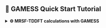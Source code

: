 ## 🚀 GAMESS Quick Start Tutorial

<details>
<summary><strong>⚙️ MRSF-TDDFT calculations with GAMESS</strong></summary>


Again, for purely demonstrational purposes we will demonstrate the workflow based on ethylene example. We will perform geometry optimization at MRSF-TDDFT level of ethylene in the ground (N) and excited (V) state and locate selected conical intersetion geometries.

### 📦 Prerequisites

Before you begin, make sure you have:

- Access to a Unix/Linux shell
- Basic knowledge of terminal commands
- GAMESS(US) package installed. It may be downloaded and compiled
  after registration - check out the official [download page ](https://www.msg.chem.iastate.edu/gamess/License_Agreement.html).
- At WCSS you may copy a precompiled package from my directory. Using the same directory structure you won't have to edit the scripts.
- [Understanding of MRSF-TDDFT Theory](https://mqcp.readthedocs.io/en/latest/mrsf.html)
```bash
mkdir -p ~/appl/gamess
cp -r ~rgora/appl/gamess/2024-07-15_r2 ~/appl/gamess
cp ~rgora/bin/Gamess ~/bin
cp ~rgora/bin/xyz2gms.py ~/bin
```
- MOLDEN package installed

### 🧪 1. Create a Working Directory

```bash
mkdir -p ethylene/s0 && cd ethylene/s0
```

### 📄 2. Create an Input File

We can simply copy the XYZ files from BAGEL calculations.
GAMESS syntax is also oldfashioned (it was written mostly using FORTRAN 77 standard). You may use the [xyz2gms.py](./assets/scripts/xyz2gms.py) script to prepare a template of an input file. Executed without parameters returns syntax:

```bash
xyz2gms.py
```
```
This script prepares a set of
input files for each xyz structure provided as an
input. An input template is required. If none is found a standard
one is prepared.

If -g (--grep) option is used the data files should be the log files from which
the energies are extracted.

Usage: xyz2gzm.py [options] *.xyz or *.log file(s)

Options:
  -h, --help       show this help
  -g, --grep       extract energies from logs
  -e, --eds        prepare files for EDS analysis
  -m, --mrsf       prepare files for MRSF calculations

```
The script expects a separate template file but it will punch one if it's not in the current directory.
```bash
xyz2gms.py -m ethylene.xyz
```
```
There's no mrsf template. I'm punching one - please check
```
We need to edit the `mrsf.tmpl` file:
```
 $contrl scftyp=rohf runtyp=conical dfttyp=bhhlyp icharg=0
         tddft=mrsf maxit=400 mult=3 nprint=7 units=angs
         icut=20 itol=30 qmttol=1.0e-05 ispher=1 $end
 $conicl ixroot(1)=1,2 $end
 $tddft nstate=3 iroot=1 $end
 $scf dirscf=.t. fdiff=.f. diis=.t. soscf=.f.
      conv=1d-7 ethrsh=2.0 swdiis=0.005 cuhf=.t.
      shift=.t. damp=.t. npreo(1)=1,-1,2,1 $end
 $punch molden=.true. $end
 $dft swoff=0d-0 switch=0d-0 nrad0=96 nleb0=302
      nrad=99 nleb=590 $end
 $tddft nrad=99 nleb=590 $end
 $guess guess=huckel $end
 $basis gbasis=n31 ngauss=6 ndfunc=1 $end
 $system timlim=999999100 mwords=100 $end
@data
```

### 📄 3. Ground state geometry optimization.

The one above is a bit paranoid. We should obtain reliable results using the one below, but in difficult cases it may help with SCF convergence issues. Also it is for MECI optimization. For the ground state we need `runtype=optimize`. In the `$tddft` block we should pick `iroot=1` (this is spin-flip calculation based on triplet ROKS reference so the ground state is computed as an `excitation`). The essential advantage of MRSF-TDDFT is that it considers both $M_S=+1$ and $M_S=-1$ components of the triplet reference. This is shown schematically in the chart below from [Cheol Ho Choi tutorial](https://mqcp.readthedocs.io/en/latest/mrsf.html).
![SF-MRSF](assets/ethylene/SF_MRSF.png)


```
 $contrl scftyp=rohf runtyp=optimize dfttyp=bhhlyp icharg=0
         tddft=mrsf maxit=400 mult=3 nprint=7 units=angs
         qmttol=1.0e-05 ispher=1 $end
 $conicl ixroot(1)=1,2 $end
 $tddft nstate=3 iroot=1 $end
 $scf dirscf=.f. fdiff=.f. diis=.t. soscf=.f.
      conv=1d-6 ethrsh=2.0 swdiis=0.005 cuhf=.t.
      shift=.t. damp=.t. npreo(1)=1,-1,2,1 $end
 $punch molden=.true. $end
 $dft swoff=0d-0 switch=0d-0 nrad0=96 nleb0=302
      nrad=96 nleb=302 $end
 $tddft nrad=96 nleb=302 $end
 $guess guess=huckel $end
 $basis gbasis=n31 ngauss=6 ndfunc=1 $end
 $system timlim=999999100 mwords=100 $end
@data
 ```

Again the 6-31G* basis set that we use is rather small and mainly for demonstration purposes. The `BH&HLYP` functional is sort of a standard for SF calculations though any functional with large HF exchange contribution would do.

```bash
xyz2gms.py -m ethylene.xyz
vi ethylene_mrsf.inp
cat ethylene_mrsf.inp
```
```
 $contrl scftyp=rohf runtyp=optimize dfttyp=bhhlyp icharg=0
         tddft=mrsf maxit=400 mult=3 nprint=7 units=angs
         qmttol=1.0e-05 ispher=1 $end
 $conicl ixroot(1)=1,2 $end
 $tddft nstate=3 iroot=1 $end
 $scf dirscf=.f. fdiff=.f. diis=.t. soscf=.f.
      conv=1d-6 ethrsh=2.0 swdiis=0.005 cuhf=.t.
      shift=.t. damp=.t. npreo(1)=1,-1,2,1 $end
 $punch molden=.true. $end
 $dft swoff=0d-0 switch=0d-0 nrad0=96 nleb0=302
      nrad=96 nleb=302 $end
 $tddft nrad=96 nleb=302 $end
 $guess guess=huckel $end
 $basis gbasis=n31 ngauss=6 ndfunc=1 $end
 $system timlim=999999100 mwords=100 $end
 $data
ethylene.xyz
c1 0
C       6.0         0.65500        -0.00000        -0.00100
C       6.0        -0.65500         0.00000        -0.00050
H       1.0         1.19500         0.93530         0.00000
H       1.0         1.19500        -0.93530         0.00220
H       1.0        -1.19500        -0.93530        -0.00150
H       1.0        -1.19500         0.93530         0.00080
 $end
```

`Molden` and `Avogadro` read the GAMESS outputs. In this case the geometry was located after 20 steps. The details of SF calculations are specified as follows:

```
     -----------------------------------
     SPIN-ADAPTED SPIN-FLIP EXCITATIONS
     -----------------------------------

 STATE #   1  ENERGY =   -4.268268 EV
 SYMMETRY OF STATE   =    A
 S-SQUARED           =    0.0000
        DRF    COEF         OCC       VIR
        ---    ----       ------    ------
          9 -0.990347         9  ->     8
         17 -0.125427         8  ->     9

 STATE #   2  ENERGY =    4.108462 EV
 SYMMETRY OF STATE   =    A
 S-SQUARED           =    0.0000
        DRF    COEF         OCC       VIR
        ---    ----       ------    ------
          8 -0.994968         8  ->     8
         79 -0.050063         8  ->    16
         98  0.080346         9  ->    18
```
State 1 has negative energy because it lies below the open-shell triplet reference. It clearly the ground state with doubly occupied orbitals 1..8 (the meaning of OCC -> VIR is that $\alpha$ electron in 9th orbital is flipped to $\beta$ in 8th. Below there's a summary of MRSF-TDDFT results:

```
          ----------------------------
          SUMMARY OF MRSF-DFT RESULTS
          ----------------------------

   STATE             ENERGY     EXCITATION      <S^2>    TRANSITION DIPOLE, A.U.  OSCILLATOR
                    HARTREE         EV                      X        Y        Z    STRENGTH

 1 NEGATIVE ROOT(S) FOUND.
   1  A          -78.5251761600   -4.268        0.0000   0.0000   0.0000   0.0000   0.0000
   0  A          -78.3683201757    0.000               (REFERENCE STATE)
   2  A          -78.2173369734    4.108        0.0000   1.6808   0.0002   0.0003   0.5798
   3  A          -78.2140536052    4.198        0.0000   0.0032  -0.0000   0.0000   0.0000
```
The ground state energy is -78.5251761600.

### 📄 4. Excited state geometry optimization.

### 📄 5. Minimum energy conical intersection geometry optimization.

